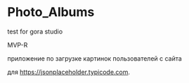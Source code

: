 # Photo_Albums
test for gora studio

MVP-R

приложение по загрузке картинок пользователей с сайта

для https://jsonplaceholder.typicode.com.
